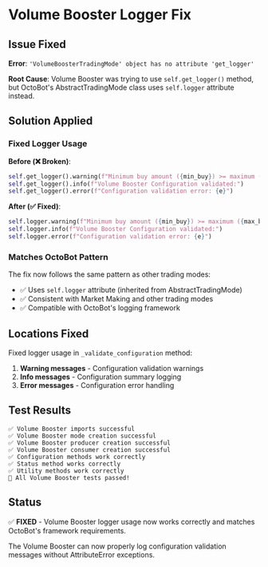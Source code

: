 # Volume Booster Logger Fix

## Issue Fixed

**Error**: `'VolumeBoosterTradingMode' object has no attribute 'get_logger'`

**Root Cause**: Volume Booster was trying to use `self.get_logger()` method, but OctoBot's AbstractTradingMode class uses `self.logger` attribute instead.

## Solution Applied

### Fixed Logger Usage
**Before (❌ Broken)**:
```python
self.get_logger().warning(f"Minimum buy amount ({min_buy}) >= maximum ({max_buy}), swapping values")
self.get_logger().info(f"Volume Booster Configuration validated:")
self.get_logger().error(f"Configuration validation error: {e}")
```

**After (✅ Fixed)**:
```python
self.logger.warning(f"Minimum buy amount ({min_buy}) >= maximum ({max_buy}), swapping values")
self.logger.info(f"Volume Booster Configuration validated:")
self.logger.error(f"Configuration validation error: {e}")
```

### Matches OctoBot Pattern
The fix now follows the same pattern as other trading modes:
- ✅ Uses `self.logger` attribute (inherited from AbstractTradingMode)
- ✅ Consistent with Market Making and other trading modes
- ✅ Compatible with OctoBot's logging framework

## Locations Fixed

Fixed logger usage in `_validate_configuration` method:
1. **Warning messages** - Configuration validation warnings
2. **Info messages** - Configuration summary logging
3. **Error messages** - Configuration error handling

## Test Results

```
✅ Volume Booster imports successful
✅ Volume Booster mode creation successful  
✅ Volume Booster producer creation successful
✅ Volume Booster consumer creation successful
✅ Configuration methods work correctly
✅ Status method works correctly
✅ Utility methods work correctly
🎉 All Volume Booster tests passed!
```

## Status

✅ **FIXED** - Volume Booster logger usage now works correctly and matches OctoBot's framework requirements.

The Volume Booster can now properly log configuration validation messages without AttributeError exceptions.
